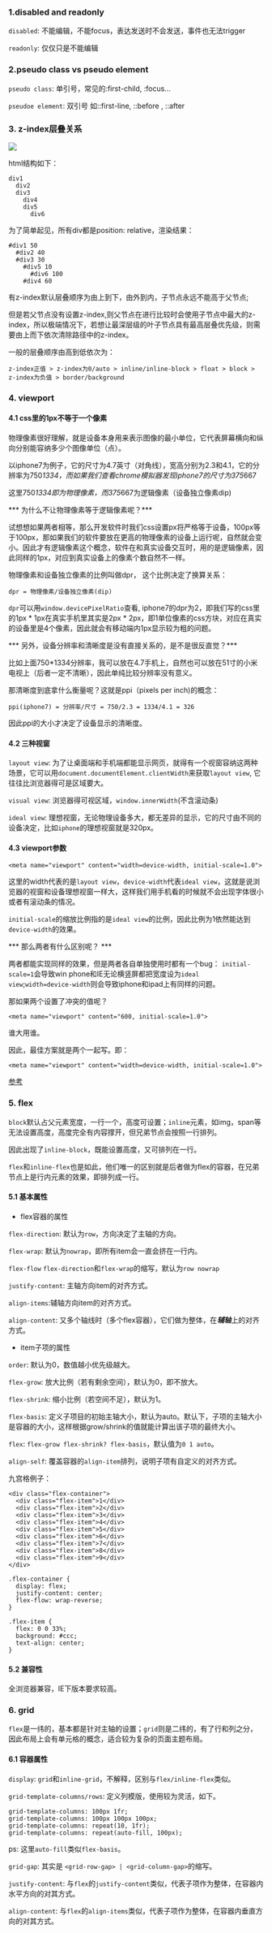 ### 1.disabled and readonly

`disabled`: 不能编辑，不能focus，表达发送时不会发送，事件也无法trigger

`readonly`: 仅仅只是不能编辑

### 2.pseudo class vs pseudo element

`pseudo class`: 单引号，常见的:first-child, :focus...

`pseudoe element`: 双引号 如::first-line, ::before , ::after

### 3. z-index层叠关系

![](/images/css/6.png)

html结构如下：

```
div1
  div2 
  div3
    div4
    div5
      div6  
```

为了简单起见，所有div都是position: relative，渲染结果：

```
#div1 50
  #div2 40
  #div3 30
    #div5 10
      #div6 100
    #div4 60
```

有z-index默认层叠顺序为由上到下，由外到内，子节点永远不能高于父节点;

但是若父节点没有设置z-index,则父节点在进行比较时会使用子节点中最大的z-index，所以极端情况下，若想让最深层级的叶子节点具有最高层叠优先级，则需要由上而下依次清除路径中的z-index。

一般的层叠顺序由高到低依次为：

```
z-index正值 > z-index为0/auto > inline/inline-block > float > block > z-index为负值 > border/background
```
### 4. viewport

#### 4.1 css里的1px不等于一个像素

物理像素很好理解，就是设备本身用来表示图像的最小单位，它代表屏幕横向和纵向分别能容纳多少个图像单位（点）。

以iphone7为例子，它的尺寸为4.7英寸（对角线），宽高分别为2.3和4.1，它的分辨率为750*1334，而如果我们查看chrome模拟器发现iphone7的尺寸为375*667

这里750*1334即为物理像素，而375*667为逻辑像素（设备独立像素dip)

 *** 为什么不让物理像素等于逻辑像素呢？***

试想想如果两者相等，那么开发软件时我们css设置px将严格等于设备，100px等于100px，那如果我们的软件要放在更高的物理像素的设备上运行呢，自然就会变小。因此才有逻辑像素这个概念，软件在和真实设备交互时，用的是逻辑像素，因此同样的1px，对应到真实设备上的像素个数自然不一样。

物理像素和设备独立像素的比例叫做dpr， 这个比例决定了换算关系：

```
dpr = 物理像素/设备独立像素(dip)
```

`dpr`可以用`window.devicePixelRatio`查看, iphone7的dpr为2，即我们写的css里的1px * 1px在真实手机里其实是2px * 2px，即1单位像素的css方块，对应在真实的设备里是4个像素，因此就会有移动端内1px显示较为粗的问题。 

*** 另外，设备分辨率和清晰度是没有直接关系的，是不是很反直觉？***

比如上面750*1334分辨率，我可以放在4.7手机上，自然也可以放在51寸的小米电视上（后者一定不清晰），因此单纯比较分辨率没有意义。

那清晰度到底拿什么衡量呢？这就是ppi（pixels per inch)的概念：

```
ppi(iphone7) = 分辨率/尺寸 = 750/2.3 = 1334/4.1 = 326
```

因此ppi的大小才决定了设备显示的清晰度。

#### 4.2 三种视窗

`layout view`: 为了让桌面端和手机端都能显示网页，就得有一个视窗容纳这两种场景，它可以用`document.documentElement.clientWidth`来获取`layout view`, 它往往比浏览器得可是区域要大。

`visual view`: 浏览器得可视区域，`window.innerWidth`(不含滚动条)

`ideal view`: 理想视窗，无论物理设备多大，都无差异的显示，它的尺寸由不同的设备决定，比如`iphone`的理想视窗就是320px。

#### 4.3 viewport参数

```
<meta name="viewport" content="width=device-width, initial-scale=1.0">

```

这里的width代表的是`layout view`，`device-width`代表`ideal view`，这就是说浏览器的视窗和设备理想视窗一样大，这样我们用手机看的时候就不会出现字体很小或者有滚动条的情况。

`initial-scale`的缩放比例指的是`ideal view`的比例，因此比例为1依然能达到`device-width`的效果。

*** 那么两者有什么区别呢？ ***

两者都能实现同样的效果，但是两者各自单独使用时都有一个bug：
`initial-scale=1`会导致win phone和IE无论横竖屏都把宽度设为`ideal view`;`width=device-width`则会导致iphone和ipad上有同样的问题。

那如果两个设置了冲突的值呢？

```
<meta name="viewport" content="600, initial-scale=1.0">
```

谁大用谁。

因此，最佳方案就是两个一起写。即：

```
<meta name="viewport" content="width=device-width, initial-scale=1.0">
```

[参考](https://www.cnblogs.com/2050/p/3877280.html)

### 5. flex

`block`默认占父元素宽度，一行一个，高度可设置；`inline`元素，如img，span等无法设置高度，高度完全有内容撑开，但兄弟节点会按照一行排列。

因此出现了`inline-block`，既能设置高度，又可排列在一行。

`flex`和`inline-flex`也是如此，他们唯一的区别就是后者做为flex的容器，在兄弟节点上是行内元素的效果，即排列成一行。

#### 5.1 基本属性

- flex容器的属性

`flex-direction`: 默认为`row`，方向决定了主轴的方向。

`flex-wrap`: 默认为`nowrap`，即所有item会一直会挤在一行内。

`flex-flow` `flex-direction`和`flex-wrap`的缩写，默认为`row nowrap`

`justify-content`: 主轴方向item的对齐方式。

`align-items`:辅轴方向item的对齐方式。

`align-content`: 又多个轴线时（多个flex容器），它们做为整体，在***辅轴***上的对齐方式。

- item子项的属性

`order`: 默认为0，数值越小优先级越大。

`flex-grow`: 放大比例（若有剩余空间），默认为0，即不放大。

`flex-shrink`: 缩小比例（若空间不足），默认为1。

`flex-basis`: 定义子项目的初始主轴大小，默认为auto。默认下，子项的主轴大小是容器的大小，这样根据grow/shrink的值就能计算出该子项的最终大小。

`flex`: `flex-grow flex-shrink? flex-basis`，默认值为`0 1 auto`。

`align-self`: 覆盖容器的`align-item`排列，说明子项有自定义的对齐方式。

九宫格例子：

```
<div class="flex-container">
  <div class="flex-item">1</div>
  <div class="flex-item">2</div>
  <div class="flex-item">3</div>
  <div class="flex-item">4</div>
  <div class="flex-item">5</div>
  <div class="flex-item">6</div>
  <div class="flex-item">7</div>
  <div class="flex-item">8</div>
  <div class="flex-item">9</div>
</div>

.flex-container {
  display: flex;
  justify-content: center;
  flex-flow: wrap-reverse;
}

.flex-item {
  flex: 0 0 33%;
  background: #ccc;
  text-align: center;
}
```

#### 5.2 兼容性

全浏览器兼容，IE下版本要求较高。

### 6. grid

`flex`是一纬的，基本都是针对主轴的设置；`grid`则是二纬的，有了行和列之分，因此布局上会有单元格的概念，适合较为复杂的页面主题布局。

#### 6.1 容器属性

`display`: `grid`和`inline-grid`，不解释，区别与`flex/inline-flex`类似。

`grid-template-columns/rows`: 定义列模版，使用较为灵活，如下。

```
grid-template-columns: 100px 1fr;
grid-template-columns: 100px 100px 100px;
grid-template-columns: repeat(10, 1fr);
grid-template-columns: repeat(auto-fill, 100px);

```

ps: 这里`auto-fill`类似`flex-basis`。

`grid-gap`: 其实是 `<grid-row-gap> | <grid-column-gap>`的缩写。

`justify-content`: 与`flex`的`justify-content`类似，代表子项作为整体，在容器内水平方向的对其方式。

`align-content`: 与`flex`的`align-items`类似，代表子项作为整体，在容器内垂直方向的对其方式。





